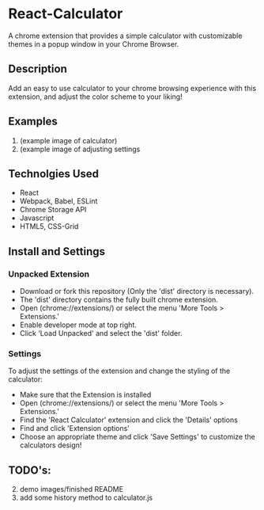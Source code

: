 # React-Calculator
A chrome extension that provides a simple calculator with customizable themes in a popup window in your Chrome Browser.

## Description
Add an easy to use calculator to your chrome browsing experience with this extension, and adjust the color scheme to your liking!

## Examples
1. (example image of calculator)
2. (example image of adjusting settings

## Technolgies Used
- React
- Webpack, Babel, ESLint
- Chrome Storage API
- Javascript
- HTML5, CSS-Grid

## Install and Settings

### Unpacked Extension
* Download or fork this repository (Only the 'dist' directory is necessary).
* The 'dist' directory contains the fully built chrome extension.
* Open (chrome://extensions/) or select the menu 'More Tools > Extensions.'
* Enable developer mode at top right.
* Click 'Load Unpacked' and select the 'dist' folder.

### Settings
To adjust the settings of the extension and change the styling of the calculator:
* Make sure that the Extension is installed
* Open (chrome://extensions/) or select the menu 'More Tools > Extensions.'
* Find the 'React Calculator' extension and click the 'Details' options
* Find and click 'Extension options'
* Choose an appropriate theme and click 'Save Settings' to customize the calculators design!

## TODO's:
2. demo images/finished README
3. add some history method to calculator.js

